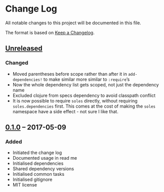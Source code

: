 # Change Log
All notable changes to this project will be documented in this file.

The format is based on [Keep a Changelog](http://keepachangelog.com/).

## [Unreleased]

### Changed
- Moved parentheses before scope rather than after it in `add-dependencies!` 
  to make similar more similar to `:require`’s
- Now the whole dependency list gets scoped, not just the dependency name
- Excluded clojure from specs dependency to avoid classpath conflict
- It is now possible to require `soles` directly, without requiring
  `soles.dependencies` first. This comes at the cost of making the `soles`
  namespace have a side effect - not sure I like that. 

## [0.1.0] – 2017-05-09

### Added
- Initiated the change log
- Documented usage in read me
- Initialised dependencies
- Shared dependency versions
- Initialised common tasks
- Initialised gitignore
- MIT license

[Unreleased]: https://github.com/plumula/soles/compare/0.1.0...HEAD
[0.1.0]: https://github.com/plumula/soles/compare/init...0.1.0

